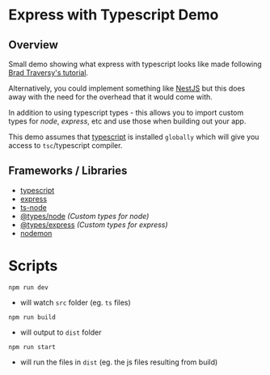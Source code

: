 # Express with Typescript Demo

## Overview
Small demo showing what express with typescript looks like made following [Brad Traversy's tutorial](https://www.youtube.com/watch?v=zRo2tvQpus8). 

Alternatively, you could implement something like [NestJS](https://nestjs.com/) but this does away with the need for the overhead that it would come with. 

In addition to using typescript types - this allows you to import custom types for *node*, *express*, etc and use those when building out your app. 

This demo assumes that [typescript](https://www.npmjs.com/package/typescript) is installed `globally` which will give you access to `tsc`/typescript compiler. 

## Frameworks / Libraries 
- [typescript](https://www.npmjs.com/package/typescript)
- [express](https://expressjs.com/)
- [ts-node](https://www.npmjs.com/package/ts-node)
- [@types/node](https://www.npmjs.com/package/@types/node) *(Custom types for node)*
- [@types/express](https://www.npmjs.com/package/@types/express) *(Custom types for express)*
- [nodemon](https://www.npmjs.com/package/nodemon)

# Scripts
`npm run dev`
- will watch `src` folder (eg. `ts` files)

`npm run build`
- will output to `dist` folder

`npm run start`
- will run the files in `dist` (eg. the js files resulting from build)
